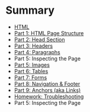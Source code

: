 # Summary

* [HTML](README.md)
* [Part 1: HTML Page Structure](project.md)
* [Part 2: Head Section](part_2_head_section.md)
* [Part 3: Headers](part_3_body_section_headers.md)
* [Part 4: Paragraphs](part_4_body_section_-_paragraphs.md)
* Part 5: Inspecting the Page
* [Part 5: Images](part_5_body_section_-_images.md)
* [Part 6: Tables](part_6_body_section_-_tables.md)
* [Part 7: Forms](part_7_body_section_-_forms.md)
* [Part 8: Navigation & Footer](part_8_body_section_-_navigation_&_footer.md)
* [Part 9: Anchors \(aka Links\)](part_8_body_section_-_anchors_aka_links.md)
* [Homework: Troubleshooting](troubleshooting.md)
* Part 5: Inspecting the Page

